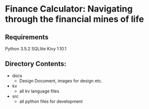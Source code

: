 # Finance Calculator: Navigating through the financial mines of life

## Requirements

Python 3.5.2
SQLlite
Kivy 1.10.1


## Directory Contents:
- docs
	- Design Document, images for design etc.
- kv
	- all kv language files
- src
	- all python files for development
